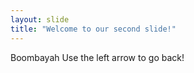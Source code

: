 ```yaml
---
layout: slide
title: "Welcome to our second slide!"
---
```

Boombayah
Use the left arrow to go back!
